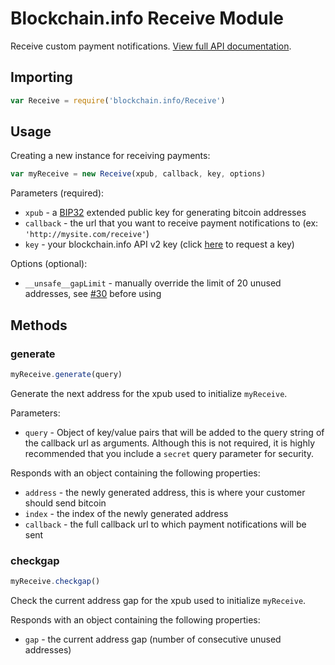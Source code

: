 
# Blockchain.info Receive Module

Receive custom payment notifications. [View full API documentation](https://blockchain.info/api/api_receive).

## Importing

```js
var Receive = require('blockchain.info/Receive')
```

## Usage

Creating a new instance for receiving payments:

```js
var myReceive = new Receive(xpub, callback, key, options)
```

Parameters (required):

  * `xpub` - a [BIP32](https://github.com/bitcoin/bips/blob/master/bip-0032.mediawiki) extended public key for generating bitcoin addresses
  * `callback` - the url that you want to receive payment notifications to (ex: `'http://mysite.com/receive'`)
  * `key` - your blockchain.info API v2 key (click [here](https://api.blockchain.info/v2/apikey/request/) to request a key)

Options (optional):

  * `__unsafe__gapLimit` - manually override the limit of 20 unused addresses, see [#30](https://github.com/blockchain/api-v1-client-node/issues/30) before using

## Methods

### generate

```js
myReceive.generate(query)
```

Generate the next address for the xpub used to initialize `myReceive`.

Parameters:

  * `query` - Object of key/value pairs that will be added to the query string of the callback url as arguments. Although this is not required, it is highly recommended that you include a `secret` query parameter for security.

Responds with an object containing the following properties:

  * `address` - the newly generated address, this is where your customer should send bitcoin
  * `index` - the index of the newly generated address
  * `callback` - the full callback url to which payment notifications will be sent

### checkgap

```js
myReceive.checkgap()
```

Check the current address gap for the xpub used to initialize `myReceive`.

Responds with an object containing the following properties:

  * `gap` - the current address gap (number of consecutive unused addresses)
